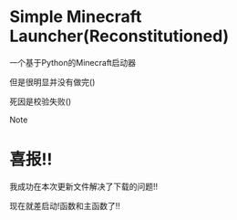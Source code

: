 # Simple Minecraft Launcher(Reconstitutioned)
一个基于Python的Minecraft启动器

但是很明显并没有做完()

死因是校验失败()

> [!NOTE]
>
> # 喜报!!
>
> 我成功在本次更新文件解决了下载的问题!!
>
> 现在就差启动!函数和主函数了!!

